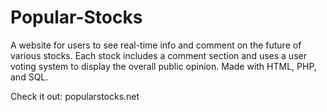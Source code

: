 # Popular-Stocks

A website for users to see real-time info and comment on the future of various stocks. Each stock includes a comment section and uses a user voting system to display the overall public opinion. Made with HTML, PHP, and SQL.

Check it out: popularstocks.net
